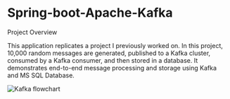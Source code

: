 # Spring-boot-Apache-Kafka

Project Overview 

This application replicates a project I previously worked on. In this project, 10,000 random messages are generated, published to a Kafka cluster, consumed by a Kafka consumer, and then stored in a database. It demonstrates end-to-end message processing and storage using Kafka and MS SQL Database.

![Kafka flowchart](https://github.com/user-attachments/assets/0b652664-5e2c-45da-b838-c2321a45f8fd)
